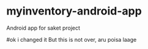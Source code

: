 # myinventory-android-app
Android app for saket project

#ok i changed it
But this is not over, aru poisa laage
